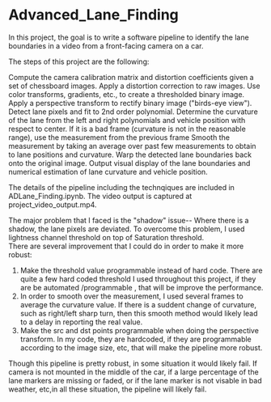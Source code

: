 # Advanced_Lane_Finding

In this project, the goal is to write a software pipeline to identify the lane boundaries in a video from a front-facing camera on a car. 

The steps of this project are the following:

Compute the camera calibration matrix and distortion coefficients given a set of chessboard images.
Apply a distortion correction to raw images.
Use color transforms, gradients, etc., to create a thresholded binary image.
Apply a perspective transform to rectify binary image ("birds-eye view").
Detect lane pixels and fit to 2nd order polynomial.
Determine the curvature of the lane from the left and right polynomials and vehicle position with respect to center.
If it is a bad frame (curvature is not in the reasonable range), use the measurement from the previous frame
Smooth the measurement by taking an average over past few measurements to obtain to lane positions and curvature.
Warp the detected lane boundaries back onto the original image.
Output visual display of the lane boundaries and numerical estimation of lane curvature and vehicle position.

The details of the pipeline including the technqiques are included in ADLane_Finding.ipynb.  The video output is captured at project_video_output.mp4. 

The major problem that I faced is the "shadow" issue-- Where there is a shadow, the lane pixels are deviated.  To overcome this problem, I used lightness channel threshold on top of Saturation threshold.  
There are several improvement that I could do in order to make it more robust:
1. Make the threshold value programmable instead of hard code.  There are quite a few hard coded threshold I used throughout this project, if they are be automated /programmable , that will be improve the performance.
2. In order to smooth over the measurement, I used several frames to average the curvature value.  If there is a suddent change of curvature, such as right/left sharp turn, then this smooth method would likely lead to a delay in reporting the real value.
3. Make the src and dst points programmable when doing the perspective transform.  In my code, they are hardcoded, if they are programmable according to the image size, etc, that will make the pipeline more robust.

Though this pipeline is pretty robust, in some situation it would likely fail.  If camera is not mounted in the middle of the car, if a large percentage of the lane markers are missing or faded, or if the lane marker is not visable in bad weather, etc,in all these situation, the pipeline will likely fail.


